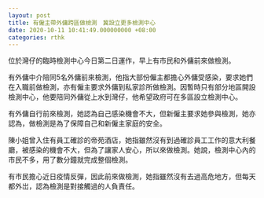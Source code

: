 ```yaml
---
layout: post
title: 有僱主帶外傭跨區做檢測　冀設立更多檢測中心
date: 2020-10-11 10:41:49.000000000 +08:00
categories: rthk
---
```


位於灣仔的臨時檢測中心今日第二日運作，早上有市民和外傭前來做檢測。

有外傭中介陪同5名外傭前來檢測，他指大部份僱主都擔心外傭受感染，要求她們在入職前做檢測，亦有僱主要求外傭到私家診所做檢測。因暫時只有部分地區開設檢測中心，他要陪同外傭從上水到灣仔，他希望政府可在多區設立檢測中心。

有外傭自行前來檢測，她認為自己感染機會不大，但新僱主要求她參與檢測，她亦認為，做檢測是為了保障自己和新僱主家庭的安全。

陳小姐曾入住有員工確診的帝苑酒店，她指雖然沒有到過確診員工工作的意大利餐廳，被感染的機會不大，但為了讓家人安心，所以來做檢測。她說，檢測中心內的市民不多，用了數分鐘就完成整個檢測。

有市民擔心近日疫情反彈，因此前來做檢測，她指雖然沒有去過高危地方，但每天都外岀，認為檢測是對接觸過的人負責任。
